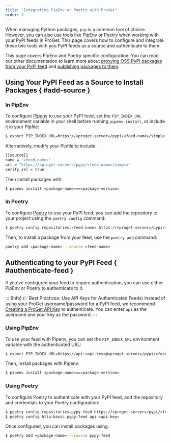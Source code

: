 ```yaml
---
title: "Integrating PipEnv or Poetry with ProGet"
order: 3
---
```


When managing Python packages, `pip` is a common tool of choice. However, you can also use tools like [PipEnv](https://pipenv.pypa.io/en/latest/) or [Poetry](https://python-poetry.org/) when working with your PyPI feeds in ProGet. This page covers how to configure and integrate these two tools with you PyPI feeds as a source and authenticate to them. 

This page covers PipEnv and Poetry specific configuration. You can read our other documentation to learn more about [proxying OSS PyPI packages from your PyPI feed](/docs/proget/feeds/pypi/howto-pypi-proxy) and [publishing packages to them](/docs/proget/feeds/pypi/howto-pypi-publish). 

## Using Your PyPI Feed as a Source to Install Packages { #add-source }

### In PipEnv

To configure [Pipenv](https://pipenv.pypa.io/en/latest/) to use your PyPI feed, set the `PIP_INDEX_URL` environment variable in your shell before running `pipenv install`, or include it in your Pipfile:

```bash
$ export PIP_INDEX_URL=https://«proget-server»/pypi/«feed-name»/simple
```

Alternatively, modify your Pipfile to include:

```bash
[[source]]
name = "«feed-name»"
url = "https://«proget-server»/pypi/«feed-name»/simple"
verify_ssl = true
```

Then install packages with:

```bash
$ pipenv install «package-name»==«package-version»
```

### In Poetry

To configure [Poetry](https://python-poetry.org/) to use your PyPI feed, you can add the repository to your project using the `poetry config` command:

```bash
$ poetry config repositories.«feed-name» https://«proget-server»/pypi/«feed-name»/simple
```

Then, to install a package from your feed, use the `poetry add` command:

```bash
poetry add «package-name» --source «feed-name»
```

## Authenticating to your PyPI Feed { #authenticate-feed }

If you've configured your feed to require authentication, you can use either PipEnv or Poetry to authenticate to it.

::: (Info) (💡 Best Practices: Use API Keys for Authenticated Feeds)
Instead of using your ProGet username/password for a PyPI feed, we recommend [Creating a ProGet API Key](/docs/proget/api/apikeys) to authenticate. You can enter `api` as the username and your key as the password.
:::

### Using PipEnv

To use your feed with Pipenv, you can set the `PIP_INDEX_URL` environment variable with the authenticated URL:

```bash
$ export PIP_INDEX_URL=https://api:«api-key»@«proget-server»/pypi/«feed-name»/simple
```

Then, install packages with Pipenv:

```bash
$ pipenv install «package-name»==«package-version»
```

### Using Poetry

To configure Poetry to authenticate with your PyPI feed, add the repository and credentials to your Poetry configuration:

```bash
$ poetry config repositories.pypy-feed https://«proget-server»/pypi/«feed-name»/simple
$ poetry config http-basic.pypy-feed api «api-key»
```

Once configured, you can install packages using:

```bash
$ poetry add «package-name» --source pypy-feed
```